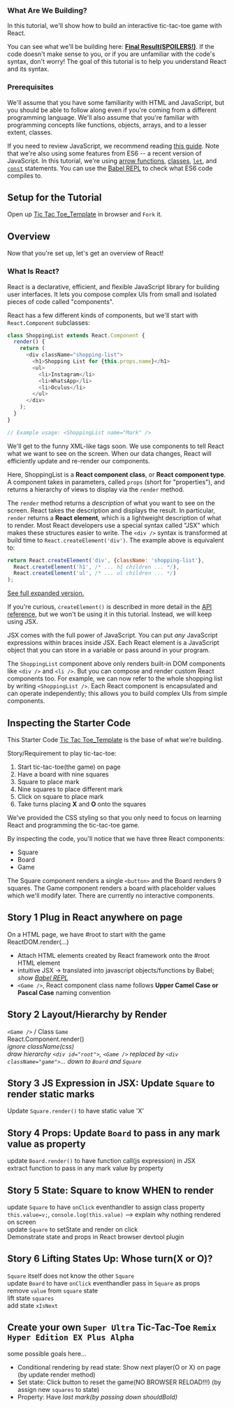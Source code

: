 ### What Are We Building?

In this tutorial, we'll show how to build an interactive tic-tac-toe game with React.

You can see what we'll be building here: **[Final Result(SPOILERS!)](https://codesandbox.io/s/64n9o67n9r)**. If the code doesn't make sense to you, or if you are unfamiliar with the code's syntax, don't worry! The goal of this tutorial is to help you understand React and its syntax.

### Prerequisites

We'll assume that you have some familiarity with HTML and JavaScript, but you should be able to follow along even if you're coming from a different programming language. We'll also assume that you're familiar with programming concepts like functions, objects, arrays, and to a lesser extent, classes.

If you need to review JavaScript, we recommend reading [this guide](https://developer.mozilla.org/en-US/docs/Web/JavaScript/A_re-introduction_to_JavaScript). Note that we're also using some features from ES6 -- a recent version of JavaScript. In this tutorial, we're using [arrow functions](https://developer.mozilla.org/en-US/docs/Web/JavaScript/Reference/Functions/Arrow_functions), [classes](https://developer.mozilla.org/en-US/docs/Web/JavaScript/Reference/Classes), [`let`](https://developer.mozilla.org/en-US/docs/Web/JavaScript/Reference/Statements/let), and [`const`](https://developer.mozilla.org/en-US/docs/Web/JavaScript/Reference/Statements/const) statements. You can use the [Babel REPL](babel://es5-syntax-example) to check what ES6 code compiles to.

## Setup for the Tutorial
Open up [Tic Tac Toe_Template](https://codesandbox.io/s/l73mljqz2z) in browser and `Fork` it.

## Overview

Now that you're set up, let's get an overview of React!

### What Is React?

React is a declarative, efficient, and flexible JavaScript library for building user interfaces. It lets you compose complex UIs from small and isolated pieces of code called "components".

React has a few different kinds of components, but we'll start with `React.Component` subclasses:

```javascript
class ShoppingList extends React.Component {
  render() {
    return (
      <div className="shopping-list">
        <h1>Shopping List for {this.props.name}</h1>
        <ul>
          <li>Instagram</li>
          <li>WhatsApp</li>
          <li>Oculus</li>
        </ul>
      </div>
    );
  }
}

// Example usage: <ShoppingList name="Mark" />
```

We'll get to the funny XML-like tags soon. We use components to tell React what we want to see on the screen. When our data changes, React will efficiently update and re-render our components.

Here, ShoppingList is a **React component class**, or **React component type**. A component takes in parameters, called `props` (short for "properties"), and returns a hierarchy of views to display via the `render` method.

The `render` method returns a *description* of what you want to see on the screen. React takes the description and displays the result. In particular, `render` returns a **React element**, which is a lightweight description of what to render. Most React developers use a special syntax called "JSX" which makes these structures easier to write. The `<div />` syntax is transformed at build time to `React.createElement('div')`. The example above is equivalent to:

```javascript
return React.createElement('div', {className: 'shopping-list'},
  React.createElement('h1', /* ... h1 children ... */),
  React.createElement('ul', /* ... ul children ... */)
);
```

[See full expanded version.](babel://tutorial-expanded-version)

If you're curious, `createElement()` is described in more detail in the [API reference](/docs/react-api.html#createelement), but we won't be using it in this tutorial. Instead, we will keep using JSX.

JSX comes with the full power of JavaScript. You can put *any* JavaScript expressions within braces inside JSX. Each React element is a JavaScript object that you can store in a variable or pass around in your program.

The `ShoppingList` component above only renders built-in DOM components like `<div />` and `<li />`. But you can compose and render custom React components too. For example, we can now refer to the whole shopping list by writing `<ShoppingList />`. Each React component is encapsulated and can operate independently; this allows you to build complex UIs from simple components.

## Inspecting the Starter Code

This Starter Code [Tic Tac Toe_Template](https://codesandbox.io/s/l73mljqz2z) is the base of what we're building.  
 
Story/Requirement to play tic-tac-toe:
1. Start tic-tac-toe(the game) on page
2. Have a board with nine squares
3. Square to place mark
4. Nine squares to place different mark
5. Click on square to place mark
6. Take turns placing **X** and **O** onto the squares

We've provided the CSS styling so that you only need to focus on learning React and programming the tic-tac-toe game.

By inspecting the code, you'll notice that we have three React components:

* Square
* Board
* Game

The Square component renders a single `<button>` and the Board renders 9 squares. The Game component renders a board with placeholder values which we'll modify later. There are currently no interactive components.

## Story 1 Plug in React anywhere on page

On a HTML page, we have #root to start with the game
ReactDOM.render(...)
  - Attach HTML elements created by React framework onto the #root HTML element
  - intuitive JSX -> translated into javascript objects/functions by Babel;  
  _show [Babel REPL](https://babeljs.io/repl/#?presets=react&code_lz=MYewdgzgLgBApgGzgWzmWBeGAeAFgRgD4AJRBEAGhgHcQAnBAEwEJsB6AwgbgChRJY_KAEMAlmDh0YWRiGABXVOgB0AczhQAokiVQAQgE8AkowAUAcjogQUcwEpeAJTjDgUACIB5ALLK6aRklTRBQ0KCohMQk6Bx4gA)_
  - `<Game />`, React component class name follows **Upper Camel Case or Pascal Case** naming convention
  
## Story 2 Layout/Hierarchy by Render

`<Game />` / Class `Game`  
 React.Component.render()  
*ignore className(css)*  
*draw hierarchy `<div id="root">`, `<Game />` replaced by `<div className="game">`... down to `Board` and `Square`*

## Story 3 JS Expression in JSX: Update `Square` to render static marks

Update `Square.render()` to have static value 'X'

## Story 4 Props: Update `Board` to pass in any mark value as property
update `Board.render()` to have function call(js expression) in JSX  
extract function to pass in any mark value by property

## Story 5 State: Square to know **WHEN** to render
update `Square` to have `onClick` eventhandler to assign class property `this.value=v;`, `console.log(this.value)` --> explain why nothing rendered on screen  
update `Square` to setState and render on click  
Demonstrate state and props in React browser devtool plugin

## Story 6 Lifting States Up: Whose turn(X or O)?
`Square` itself does not know the other `Square`  
update `Board` to have `onClick` eventhandler pass in `Square` as props  
remove `value` from `square` state  
lift state `squares`  
add state `xIsNext`

## Create your own `Super Ultra` Tic-Tac-Toe `Remix Hyper Edition EX Plus Alpha`
some possible goals here...
- Conditional rendering by read state: Show next player(O or X) on page (by update render method)
- Set state: Click button to reset the game(NO BROWSER RELOAD!!!) (by assign new `squares` to state)
- Property: Have <em> last mark(by passing down shouldBold)